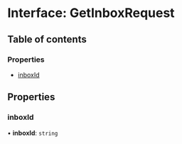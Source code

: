 # Interface: GetInboxRequest

## Table of contents

### Properties

- [inboxId](GetInboxRequest.md#inboxid)

## Properties

### <a id="inboxid" name="inboxid"></a> inboxId

• **inboxId**: `string`

